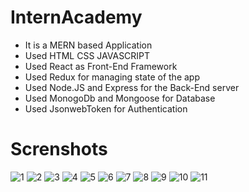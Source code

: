 # InternAcademy
* It is a MERN based Application
* Used HTML CSS JAVASCRIPT
* Used React as Front-End Framework
* Used Redux for managing state of the app
* Used Node.JS and Express for the Back-End server
* Used MonogoDb and Mongoose for Database
* Used JsonwebToken for Authentication
# Screnshots
![1](https://user-images.githubusercontent.com/69320529/118888288-199d6b00-b919-11eb-90cd-c6b0caf1894c.png)
![2](https://user-images.githubusercontent.com/69320529/118888293-1b672e80-b919-11eb-9d5e-68018401e2dd.png)
![3](https://user-images.githubusercontent.com/69320529/118888297-1c985b80-b919-11eb-997b-9b2b664d2b29.png)
![4](https://user-images.githubusercontent.com/69320529/118888302-1dc98880-b919-11eb-879d-1c53ee2dcea6.png)
![5](https://user-images.githubusercontent.com/69320529/118888304-1e621f00-b919-11eb-970f-615f1dee6342.png)
![6](https://user-images.githubusercontent.com/69320529/118888307-1efab580-b919-11eb-8a05-a98add806532.png)
![7](https://user-images.githubusercontent.com/69320529/118888321-24580000-b919-11eb-99c7-9fae12d0b72a.png)
![8](https://user-images.githubusercontent.com/69320529/118888342-2752f080-b919-11eb-8fd3-71c831328416.png)
![9](https://user-images.githubusercontent.com/69320529/118888347-28841d80-b919-11eb-8710-263637bde0d9.png)
![10](https://user-images.githubusercontent.com/69320529/118888351-291cb400-b919-11eb-8cb0-c2716a426c60.png)
![11](https://user-images.githubusercontent.com/69320529/118888353-2a4de100-b919-11eb-893a-e462fd7efd37.png)
